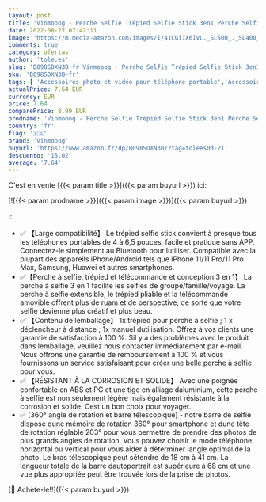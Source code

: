 ```yaml
---
layout: post
title: 'Vinmooog - Perche Selfie Trépied Selfie Stick 3en1 Perche Selfie Bluetooth Selfie Stick Trépied Bâton Selfie Bluetooth Extensible Télescopique Monopode Réglable avec Télécommande Amovible&Support Stable'
date: 2022-08-27 07:42:11
image: 'https://m.media-amazon.com/images/I/41CGi1X6IVL._SL500_._SL400_.jpg'
comments: true
category: ofertas
author: 'tole.es'
slug: 'B098SDXN3B-fr Vinmooog - Perche Selfie Trépied Selfie Stick 3en1 Perche...'
sku: 'B098SDXN3B-fr'
tags: [ 'Accessoires photo et vidéo pour téléphone portable','Accessoires téléphones portables','High-Tech','Trépieds pour téléphone portable','Téléphones portables et accessoires','vinmooog','🇫🇷', ]
actualPrice: 7.64 EUR
currency: EUR
price: 7.64
comparePrice: 8.99 EUR
prodname: 'Vinmooog - Perche Selfie Trépied Selfie Stick 3en1 Perche Selfie Bluetooth Selfie Stick Trépied Bâton Selfie Bluetooth Extensible Télescopique Monopode Réglable avec Télécommande Amovible&Support Stable'
country: 'fr'
flag: '🇫🇷'
brand: 'Vinmooog'
buyurl: 'https://www.amazon.fr/dp/B098SDXN3B/?tag=tolees0d-21'
descuento: '15.02'
average: '7.64'
---
```


C'est en vente [{{< param title >}}]({{< param buyurl >}}) ici:

[![{{< param prodname >}}]({{< param image >}})]({{< param buyurl >}})

ℹ️:

- ✅ 【Large compatibilité】 Le trépied selfie stick convient à presque tous les téléphones portables de 4 à 6,5 pouces, facile et pratique sans APP. Connectez-le simplement au Bluetooth pour lutiliser. Compatible avec la plupart des appareils iPhone/Android tels que iPhone 11/11 Pro/11 Pro Max, Samsung, Huawei et autres smartphones.
- ✅【Perche à selfie, trépied et télécommande et conception 3 en 1】 La perche à selfie 3 en 1 facilite les selfies de groupe/famille/voyage. La perche à selfie extensible, le trépied pliable et la télécommande amovible offrent plus de ruam et de perspective, de sorte que votre selfie devienne plus créatif et plus beau.
- ✅ 【Contenu de lemballage】 1x trépied pour perche à selfie ; 1 x déclencheur à distance ; 1x manuel dutilisation. Offrez à vos clients une garantie de satisfaction à 100 %. Sil y a des problèmes avec le produit dans lemballage, veuillez nous contacter immédiatement par e-mail. Nous offrons une garantie de remboursement à 100 % et vous fournissons un service satisfaisant pour créer une belle perche à selfie pour vous.
- ✅ 【RÉSISTANT À LA CORROSION ET SOLIDE】 Avec une poignée confortable en ABS et PC et une tige en alliage daluminium, cette perche à selfie est non seulement légère mais également résistante à la corrosion et solide. Cest un bon choix pour voyager.
- ✅ [360° angle de rotation et barre télescopique] - notre barre de selfie dispose dune mémoire de rotation 360° pour smartphone et dune tête de rotation réglable 203° pour vous permettre de prendre des photos de plus grands angles de rotation. Vous pouvez choisir le mode téléphone horizontal ou vertical pour vous aider à déterminer langle optimal de la photo. Le bras télescopique peut sétendre de 18 cm à 41 cm. La longueur totale de la barre dautoportrait est supérieure à 68 cm et une vue plus appropriée peut être trouvée lors de la prise de photos.

[🛒 Achète-le!!]({{< param buyurl >}})
